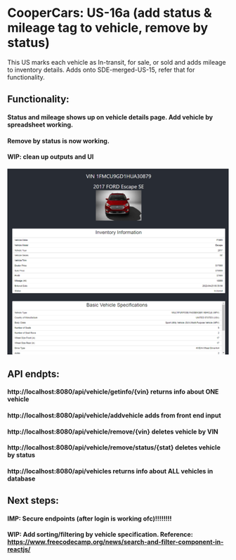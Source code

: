 # CooperCars: US-16a (add status & mileage tag to vehicle, remove by status)
This US marks each vehicle as In-transit, for sale, or sold and adds mileage to inventory details.
Adds onto SDE-merged-US-15, refer that for functionality.
## Functionality:
#### Status and mileage shows up on vehicle details page. Add vehicle by spreadsheet working.
#### Remove by status is now working. 
#### WIP: clean up outputs and UI
![image1](us-16.png)
## API endpts:
#### http://localhost:8080/api/vehicle/getinfo/{vin} returns info about ONE vehicle
#### http://localhost:8080/api/vehicle/addvehicle adds from front end input
#### http://localhost:8080/api/vehicle/remove/{vin} deletes vehicle by VIN
#### http://localhost:8080/api/vehicle/remove/status/{stat} deletes vehicle by status
#### http://localhost:8080/api/vehicles returns info about ALL vehicles in database
## Next steps:
#### IMP: Secure endpoints (after login is working ofc)!!!!!!!!
#### WIP: Add sorting/filtering by vehicle specification. Reference: https://www.freecodecamp.org/news/search-and-filter-component-in-reactjs/

